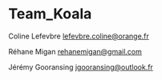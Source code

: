 # Team_Koala

Coline Lefevbre lefevbre.coline@orange.fr

Réhane Migan rehanemigan@gmail.com

Jérémy Gooransing jgooransing@outlook.fr


